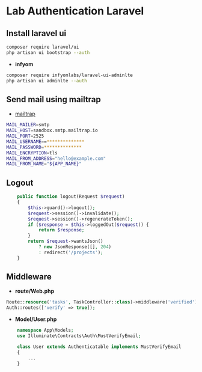 # Lab Authentication Laravel
## Install laravel ui

```bash
composer require laravel/ui
php artisan ui bootstrap --auth
```

- **infyom**
```bash
composer require infyomlabs/laravel-ui-adminlte
php artisan ui adminlte --auth
```

## Send mail using mailtrap

- [mailtrap](https://mailtrap.io/inboxes/2688502/messages)

```bash
MAIL_MAILER=smtp
MAIL_HOST=sandbox.smtp.mailtrap.io
MAIL_PORT=2525
MAIL_USERNAME==**************
MAIL_PASSWORD=**************
MAIL_ENCRYPTION=tls
MAIL_FROM_ADDRESS="hello@example.com"
MAIL_FROM_NAME="${APP_NAME}"
```

## Logout

```php
    public function logout(Request $request)
    {
        $this->guard()->logout();
        $request->session()->invalidate();
        $request->session()->regenerateToken();
        if ($response = $this->loggedOut($request)) {
            return $response;
        }
        return $request->wantsJson()
            ? new JsonResponse([], 204)
            : redirect('/projects');
    }
```

## Middleware

- **route/Web.php**
```php
Route::resource('tasks', TaskController::class)->middleware('verified');
Auth::routes(['verify' => true]);
```

- **Model/User.php**
```php
    namespace App\Models;
    use Illuminate\Contracts\Auth\MustVerifyEmail;

    class User extends Authenticatable implements MustVerifyEmail
    {
        ...
    }
```
